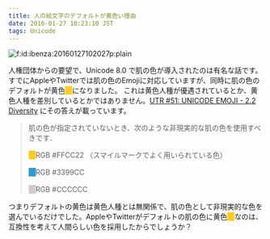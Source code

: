 ```yaml
---
title: 人の絵文字のデフォルトが黄色い理由
date: 2016-01-27 10:23:10 JST
tags: Unicode
---
```


<span itemscope itemtype="http://schema.org/Photograph"><img src="//cdn-ak.f.st-hatena.com/images/fotolife/i/ibenza/20160127/20160127102027.png" alt="f:id:ibenza:20160127102027p:plain" title="f:id:ibenza:20160127102027p:plain" class="hatena-fotolife" itemprop="image"></span>

人権団体からの要望で、Unicode 8.0 で肌の色が導入されたのは有名な話です。
すでにAppleやTwitterでは肌の色のEmojiに対応していますが、同時に肌の色のデフォルトが黄色<span style="background-color:#FFCC22">　</span>になりました。
これは黄色人種が優遇されているとか、黄色人種を差別しているとかではありません。[UTR #51: UNICODE EMOJI - 2.2 Diversity](http://unicode.org/reports/tr51/#Diversity) にその答えが載っています。

> 肌の色が指定されていないとき、次のような非現実的な肌の色を使用すべきです．
> 
> <span style="background-color:#FFCC22">　</span>RGB #FFCC22 （スマイルマークでよく用いられている色）
> 
> <span style="background-color:#3399CC">　</span>RGB #3399CC
> 
> <span style="background-color:#CCCCCC">　</span>RGB #CCCCCC
> 

つまりデフォルトの黄色は黄色人種とは無関係で、肌の色として非現実的な色を選んでいるだけでした。AppleやTwitterがデフォルトの肌の色に黄色<span style="background-color:#FFCC22">　</span>なのは、互換性を考えて人間らしい色を採用したからでしょうか？

